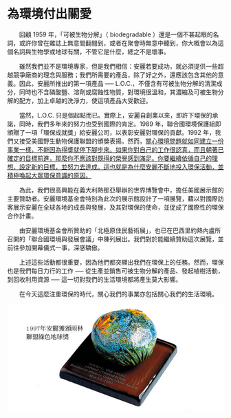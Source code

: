 # 為環境付出關愛

&emsp;&emsp;回顧 1959 年，「可被生物分解」（ biodegradable ）還是一個不甚起眼的名詞，或許你曾在雜誌上無意間翻閱到，或者在聚會時無意中聽到，你大概會以為這個名詞與生物學或地球有關，不管它是什麼，總之不是壞事。

&emsp;&emsp;雖然我們並不是環境專家，但是我們相信：安麗若要成功，就必須提供一些超越競爭廠商的理念與服務；我們所需要的產品，除了好之外，還應該包含其他的意義。因此，安麗所推出的第一項產品 ── L.O.C.，不僅含有可被生物分解的清潔成分，同時也不含磷酸鹽、溶劑或腐蝕性物質，對環境很溫和，其濃縮及可被生物分解的配方，加上卓越的洗淨力，使這項產品大受歡迎。

&emsp;&emsp;當然，L.O.C. 只是個起點而已。實際上，安麗自創業以來，即許下環保的承諾，同時，我們多年來的努力也受到國際的肯定。1989 年，聯合國環境保護組即頒贈了一項「環保成就獎」給安麗公司，以表彰安麗對環保的貢獻。1992 年，我們又接受美國野生動物保護聯盟的頒獎表揚。然而，<u>關心環境問題就如同建立一份事業一樣，不能因為得獎就停下腳步來。如果你對自己的工作很認真，而且朝著已確定的目標前進，那麼你不應該對既得的榮譽感到滿足。你要繼續依循自己的理想，設定新的目標，並努力去達成。這也就是為什麼安麗不斷地投入環保活動，並積極喚起大眾環保意識的原因。</u>

&emsp;&emsp;為此，我們很高興能在義大利熱那亞舉辦的世界博覽會中，擔任美國展示館的主要贊助者。安麗環境基金會特別為此次的展示館設計了一項展覽，藉以對國際訪客展示安麗在全球各地的成長與發展，及其對環保的使命，並促成了國際性的環保合作計畫。

&emsp;&emsp;由安麗環境基金會所贊助的「北極原住民藝術展」，也已在巴西里約熱內盧所召開的「聯合國環境與發展會議」中陳列展出。我們對於能繼續贊助這次展覽，並前往參加開幕儀式一事，深感驕傲。

&emsp;&emsp;上述這些活動都很重要，因為他們都突顯出我們在環保上的任務。然而，環保也是我們每日力行的工作 ── 從生產並銷售可被生物分解的產品、發起植樹活動，到回收利用資源 ── 這一切對我們的生活環境都將產生莫大影響。

&emsp;&emsp;在今天這麼注重環保的時代，關心我們的事業亦包括關心我們的生活環境。

![1997 年安麗獲頒雨林聯盟綠色地球獎](../.gitbook/assets/lian-meng-lv-se-di-qiu-jiang.jpeg)
